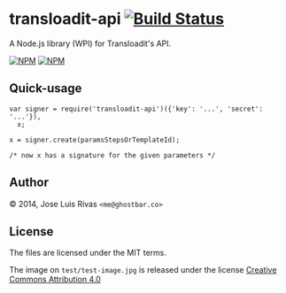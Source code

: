 transloadit-api [![Build Status](https://secure.travis-ci.org/ghostbar/transloadit-api.png)](http://travis-ci.org/ghostbar/transloadit-api)
===============

A Node.js library (WPI) for Transloadit's API.

[![NPM](https://nodei.co/npm/transloadit-api.png?stars&downloads)](https://nodei.co/npm/transloadit-api/) [![NPM](https://nodei.co/npm-dl/transloadit-api.png)](https://nodei.co/npm/transloadit-api/)

Quick-usage
-----------

    var signer = require('transloadit-api')({'key': '...', 'secret': '...'}),
      x;

    x = signer.create(paramsStepsOrTemplateId);

    /* now x has a signature for the given parameters */

Author
------
© 2014, Jose Luis Rivas `<me@ghostbar.co>`

License
-------
The files are licensed under the MIT terms.

The image on `test/test-image.jpg` is released under the license [Creative Commons Attribution 4.0](http://creativecommons.org/licenses/by/4.0/)
